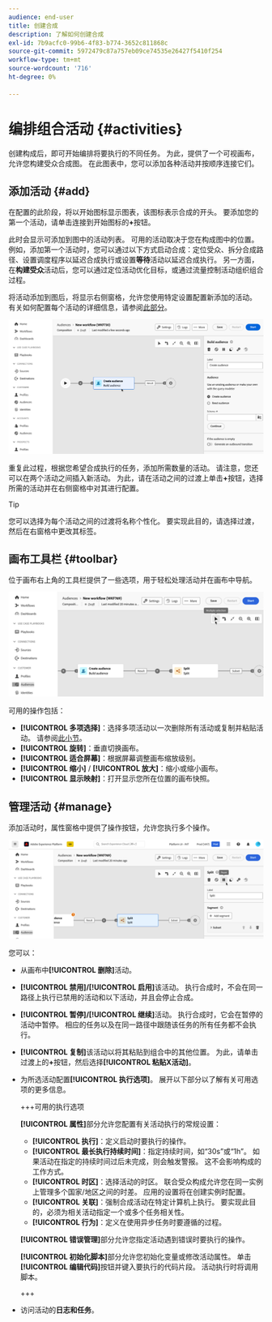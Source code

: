 ```yaml
---
audience: end-user
title: 创建合成
description: 了解如何创建合成
exl-id: 7b9acfc0-99b6-4f83-b774-3652c811868c
source-git-commit: 5972479c87a757eb09ce74535e26427f5410f254
workflow-type: tm+mt
source-wordcount: '716'
ht-degree: 0%

---
```


# 编排组合活动 {#activities}

创建构成后，即可开始编排将要执行的不同任务。 为此，提供了一个可视画布，允许您构建受众合成图。 在此图表中，您可以添加各种活动并按顺序连接它们。

## 添加活动 {#add}

在配置的此阶段，将以开始图标显示图表，该图标表示合成的开头。 要添加您的第一个活动，请单击连接到开始图标的&#x200B;**+**&#x200B;按钮。

此时会显示可添加到图中的活动列表。 可用的活动取决于您在构成图中的位置。 例如，添加第一个活动时，您可以通过以下方式启动合成：定位受众、拆分合成路径、设置调度程序以延迟合成执行或设置&#x200B;**等待**&#x200B;活动以延迟合成执行。 另一方面，在&#x200B;**构建受众**&#x200B;活动后，您可以通过定位活动优化目标，或通过流量控制活动组织组合过程。

将活动添加到图后，将显示右侧窗格，允许您使用特定设置配置新添加的活动。 有关如何配置每个活动的详细信息，请参阅[此部分](activities/about-activities.md)。

![](assets/composition-create-add.png)

重复此过程，根据您希望合成执行的任务，添加所需数量的活动。 请注意，您还可以在两个活动之间插入新活动。 为此，请在活动之间的过渡上单击&#x200B;**+**&#x200B;按钮，选择所需的活动并在右侧窗格中对其进行配置。

>[!TIP]
>
>您可以选择为每个活动之间的过渡将名称个性化。 要实现此目的，请选择过渡，然后在右窗格中更改其标签。

## 画布工具栏 {#toolbar}

位于画布右上角的工具栏提供了一些选项，用于轻松处理活动并在画布中导航。

![](assets/canvas-toolbar.png)

可用的操作包括：

* **[!UICONTROL 多项选择]**：选择多项活动以一次删除所有活动或复制并粘贴活动。 请参阅[此小节](#copy)。
* **[!UICONTROL 旋转]**：垂直切换画布。
* **[!UICONTROL 适合屏幕]**：根据屏幕调整画布缩放级别。
* **[!UICONTROL 缩小]** / **[!UICONTROL 放大]**：缩小或缩小画布。
* **[!UICONTROL 显示映射]**：打开显示您所在位置的画布快照。

## 管理活动 {#manage}

添加活动时，属性窗格中提供了操作按钮，允许您执行多个操作。

![](assets/activity-actions.png)

您可以：

* 从画布中&#x200B;**[!UICONTROL 删除]**&#x200B;活动。
* **[!UICONTROL 禁用]/[!UICONTROL 启用]**&#x200B;该活动。 执行合成时，不会在同一路径上执行已禁用的活动和以下活动，并且会停止合成。
* **[!UICONTROL 暂停]/[!UICONTROL 继续]**&#x200B;活动。 执行合成时，它会在暂停的活动中暂停。 相应的任务以及在同一路径中跟随该任务的所有任务都不会执行。
* **[!UICONTROL 复制]**&#x200B;该活动以将其粘贴到组合中的其他位置。 为此，请单击过渡上的&#x200B;**+**&#x200B;按钮，然后选择&#x200B;**[!UICONTROL 粘贴X活动]**。<!-- cannot copy multiple activities ? cannot paste in another composition?-->
* 为所选活动配置&#x200B;**[!UICONTROL 执行选项]**。 展开以下部分以了解有关可用选项的更多信息。

  +++可用的执行选项

  **[!UICONTROL 属性]**&#x200B;部分允许您配置有关活动执行的常规设置：

   * **[!UICONTROL 执行]**：定义启动时要执行的操作。
   * **[!UICONTROL 最长执行持续时间]**：指定持续时间，如“30s”或“1h”。 如果活动在指定的持续时间过后未完成，则会触发警报。 这不会影响构成的工作方式。
   * **[!UICONTROL 时区]**：选择活动的时区。 联合受众构成允许您在同一实例上管理多个国家/地区之间的时差。 应用的设置将在创建实例时配置。
   * **[!UICONTROL 关联]**：强制合成活动在特定计算机上执行。 要实现此目的，必须为相关活动指定一个或多个任务相关性。
   * **[!UICONTROL 行为]**：定义在使用异步任务时要遵循的过程。

  **[!UICONTROL 错误管理]**&#x200B;部分允许您指定活动遇到错误时要执行的操作。

  **[!UICONTROL 初始化脚本]**&#x200B;部分允许您初始化变量或修改活动属性。 单击&#x200B;**[!UICONTROL 编辑代码]**&#x200B;按钮并键入要执行的代码片段。 活动执行时将调用脚本。

  +++

* 访问活动的&#x200B;**日志和任务**。
